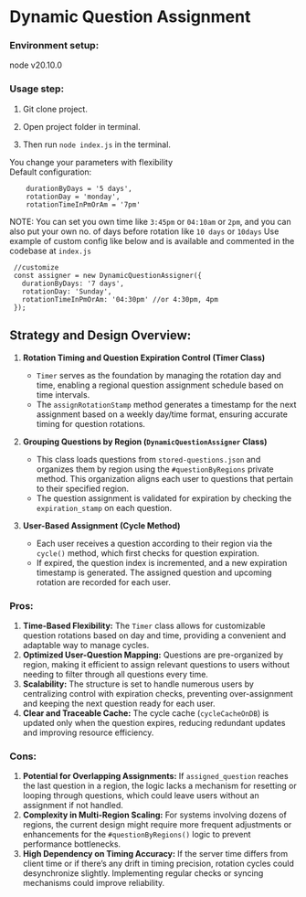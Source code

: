 # Dynamic Question Assignment

### Environment setup:
node v20.10.0

### Usage step:
1. Git clone project.

2. Open project folder  in terminal.

3. Then run `node index.js` in the terminal.

You change your parameters with flexibility \
Default configuration:
```
    durationByDays = '5 days',
    rotationDay = 'monday',
    rotationTimeInPmOrAm = '7pm'
```
NOTE: You can set you own time like `3:45pm` or `04:10am` or `2pm`, and you can also put your own no. of days before rotation like `10 days` or `10days`
Use example of custom config like below and is available and commented in the codebase at `index.js`
```
 //customize 
 const assigner = new DynamicQuestionAssigner({
   durationByDays: '7 days',
   rotationDay: 'Sunday',
   rotationTimeInPmOrAm: '04:30pm' //or 4:30pm, 4pm
 });
```


## Strategy and Design Overview:

1. **Rotation Timing and Question Expiration Control (Timer Class)**
   - `Timer` serves as the foundation by managing the rotation day and time, enabling a regional question assignment schedule based on time intervals.
   - The `assignRotationStamp` method generates a timestamp for the next assignment based on a weekly day/time format, ensuring accurate timing for question rotations.

2. **Grouping Questions by Region (`DynamicQuestionAssigner` Class)**
   - This class loads questions from `stored-questions.json` and organizes them by region using the `#questionByRegions` private method. This organization aligns each user to questions that pertain to their specified region.
   - The question assignment is validated for expiration by checking the `expiration_stamp` on each question.

3. **User-Based Assignment (Cycle Method)**
   - Each user receives a question according to their region via the `cycle()` method, which first checks for question expiration.
   - If expired, the question index is incremented, and a new expiration timestamp is generated. The assigned question and upcoming rotation are recorded for each user.

### Pros:
1. **Time-Based Flexibility:** The `Timer` class allows for customizable question rotations based on day and time, providing a convenient and adaptable way to manage cycles.
2. **Optimized User-Question Mapping:** Questions are pre-organized by region, making it efficient to assign relevant questions to users without needing to filter through all questions every time.
3. **Scalability:** The structure is set to handle numerous users by centralizing control with expiration checks, preventing over-assignment and keeping the next question ready for each user.
4. **Clear and Traceable Cache:** The cycle cache (`cycleCacheOnDB`) is updated only when the question expires, reducing redundant updates and improving resource efficiency.

### Cons:
1. **Potential for Overlapping Assignments:** If `assigned_question` reaches the last question in a region, the logic lacks a mechanism for resetting or looping through questions, which could leave users without an assignment if not handled.
2. **Complexity in Multi-Region Scaling:** For systems involving dozens of regions, the current design might require more frequent adjustments or enhancements for the `#questionByRegions()` logic to prevent performance bottlenecks.
3. **High Dependency on Timing Accuracy:** If the server time differs from client time or if there’s any drift in timing precision, rotation cycles could desynchronize slightly. Implementing regular checks or syncing mechanisms could improve reliability.
